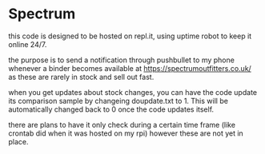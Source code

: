 # Spectrum

this code is designed to be hosted on repl.it, using uptime robot to keep it online 24/7.

the purpose is to send a notification through pushbullet to my phone whenever a binder becomes available at https://spectrumoutfitters.co.uk/ as these are rarely in stock and sell out fast.

when you get updates about stock changes, you can have the code update its comparison sample by changeing doupdate.txt to 1. This will be automatically changed back to 0 once the code updates itself.

there are plans to have it only check during a certain time frame (like crontab did when it was hosted on my rpi) however these are not yet in place.
